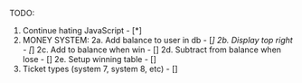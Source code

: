 TODO:

1. Continue hating JavaScript - [*]
2. MONEY SYSTEM:
    2a. Add balance to user in db - [*]
    2b. Display top right - [*]
    2c. Add to balance when win - []
    2d. Subtract from balance when lose - []
    2e. Setup winning table - []
3. Ticket types (system 7, system 8, etc) - []
